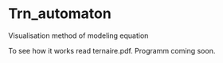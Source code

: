 # Trn_automaton
Visualisation method of  modeling equation

To see how it works read ternaire.pdf. Programm coming soon.
